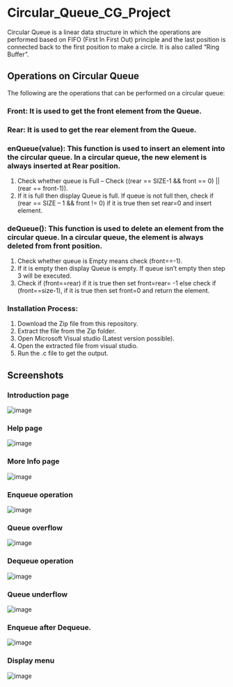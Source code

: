 # Circular_Queue_CG_Project

Circular Queue is a linear data structure in which the operations are performed based on FIFO (First In First Out) principle and the last position is connected back to the first position to make
a circle. It is also called “Ring Buffer”.

## Operations on Circular Queue
The following are the operations that can be performed on a circular queue:
### Front: It is used to get the front element from the Queue.
###	Rear: It is used to get the rear element from the Queue.
###	enQueue(value): This function is used to insert an element into the circular queue. In a circular queue, the new element is always inserted at Rear position. 
1.	Check whether queue is Full – Check ((rear == SIZE-1 && front == 0) || (rear == front-1)).  
2.	If it is full then display Queue is full. If queue is not full then, check if (rear == SIZE – 1 && front != 0) if it is true then set rear=0 and insert element.
###	deQueue(): This function is used to delete an element from the circular queue. In a circular queue, the element is always deleted from front position. 
1.	Check whether queue is Empty means check (front==-1). 
2.	If it is empty then display Queue is empty. If queue isn’t empty then step 3 will be executed.
3.	Check if (front==rear) if it is true then set front=rear= -1 else check if (front==size-1), if it is true then set front=0 and return the element.

### Installation Process:
1. Download the Zip file from this repository.
2. Extract the file from the Zip folder.
3. Open Microsoft Visual studio (Latest version possible).
4. Open the extracted file from visual studio.
5. Run the .c file to get the output.

## Screenshots
### Introduction page
![image](https://user-images.githubusercontent.com/58390249/179445134-d64c66c1-e726-4d5a-bb7d-eb8e92539c6c.png)

### Help page
![image](https://user-images.githubusercontent.com/58390249/179445175-24761315-e347-40d5-a87b-3eb6e7e1d636.png)

### More Info page
![image](https://user-images.githubusercontent.com/58390249/179445248-adad1915-8ed7-40ed-a8a1-b2b11794139d.png)

### Enqueue operation
![image](https://user-images.githubusercontent.com/58390249/179445269-19e0fe12-571f-4348-92ed-2b43db387e4f.png)

### Queue overflow
![image](https://user-images.githubusercontent.com/58390249/179445300-4e70b878-87b0-4079-84f8-9f59bd6cd961.png)

### Dequeue operation
![image](https://user-images.githubusercontent.com/58390249/179445335-feb9ded6-b9b4-42bd-9508-7363e31876b6.png)

### Queue underflow
![image](https://user-images.githubusercontent.com/58390249/179445361-278ae931-1d8d-4f98-9c65-3f80c85ca5fd.png)

### Enqueue after Dequeue.
![image](https://user-images.githubusercontent.com/58390249/179445411-49533934-f004-40a5-8fef-46471becbf56.png)

### Display menu
![image](https://user-images.githubusercontent.com/58390249/179445433-11cef315-5eaf-4d55-8d9e-ac3f5599329c.png)


